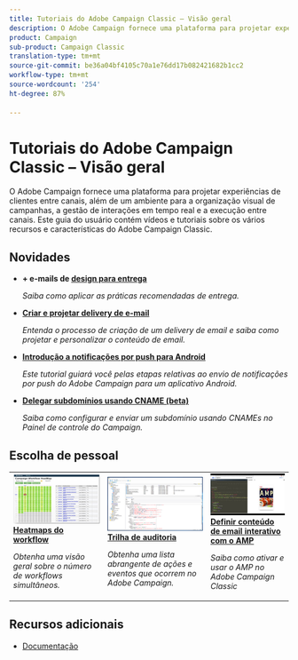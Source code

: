 ```yaml
---
title: Tutoriais do Adobe Campaign Classic – Visão geral
description: O Adobe Campaign fornece uma plataforma para projetar experiências de clientes entre canais, além de um ambiente para a organização visual de campanhas, a gestão de interações em tempo real e a execução entre canais. Este guia do usuário contém vídeos e tutoriais sobre os vários recursos e características do Adobe Campaign Standard.
product: Campaign
sub-product: Campaign Classic
translation-type: tm+mt
source-git-commit: be36a04bf4105c70a1e76dd17b082421682b1cc2
workflow-type: tm+mt
source-wordcount: '254'
ht-degree: 87%

---
```



# Tutoriais do Adobe Campaign Classic – Visão geral

O Adobe Campaign fornece uma plataforma para projetar experiências de clientes entre canais, além de um ambiente para a organização visual de campanhas, a gestão de interações em tempo real e a execução entre canais. Este guia do usuário contém vídeos e tutoriais sobre os vários recursos e características do Adobe Campaign Classic.

## Novidades

* **+ e-mails de  [design para entrega](/help/sending-messages/email-channel/design-emails-for-deliverability.md)**

   *Saiba como aplicar as práticas recomendadas de entrega.*

* **[Criar e projetar delivery de e-mail](/help/sending-messages/email-channel/create-and-design-email-deliveries.md)**

   *Entenda o processo de criação de um delivery de email e saiba como projetar e personalizar o conteúdo de email.*

* **[Introdução a notificações por push para Android](/help/tutorial-getting-started-with-push-notifications-for-android/introduction.md)**

   *Este tutorial guiará você pelas etapas relativas ao envio de notificações por push do Adobe Campaign para um aplicativo Android.*

* **[Delegar subdomínios usando CNAME (beta)](/help/control-panel-tutorials/subdomains-and-certificates/delegating-subdomains-using-cname.md)**

   *Saiba como configurar e enviar um subdomínio usando CNAMEs no Painel de controle do Campaign.*

## Escolha de pessoal

<table>
<tr>
  <td>
    <a href="./monitoring-campaign-classic/workflow-heatmap.md">
      <img alt="Heatmaps do workflow (vídeo)" src="./assets/workflow-heatmap.png"/>
    </a>
    <div>
      <a href="./monitoring-campaign-classic/workflow-heatmap.md">
    <strong>Heatmaps do workflow</strong>
    </a>
    </div>
    <p>
    <em>Obtenha uma visão geral sobre o número de workflows simultâneos.</em>
    <p>
  </td>
   <td>
    <a href="./monitoring-campaign-classic/audit-trail.md">
      <img alt="Trilha de auditoria (vídeo)" src="./assets/acc-audit-trail-thumb.png" />
    </a>
    <div>
      <a href="./monitoring-campaign-classic/audit-trail.md">
    <strong>Trilha de auditoria</strong>
    </a>
    </div> 
    <p>
    <em>Obtenha uma lista abrangente de ações e eventos que ocorrem no Adobe Campaign.</em>
    <p>
  </td>
  <td>
    <a href="./sending-messages/email-channel/defining-interactive-email-content-with-amp.md">
      <img alt="Definir conteúdo de email interativo com o AMP (vídeo)" src="./assets/29940.png" />
    </a>
    <div>
      <a href="./sending-messages/email-channel/defining-interactive-email-content-with-amp.md">
    <strong>Definir conteúdo de email interativo com o AMP</strong>
    </a>
    </div>
    <p>
    <em>Saiba como ativar e usar o AMP no Adobe Campaign Classic </em>
    <p>
  </td>
</tr>
</table>

## Recursos adicionais

* [Documentação](https://docs.adobe.com/content/help/pt-BR/campaign-classic/using/getting-started/starting-with-adobe-campaign/about-adobe-campaign-classic.html)
